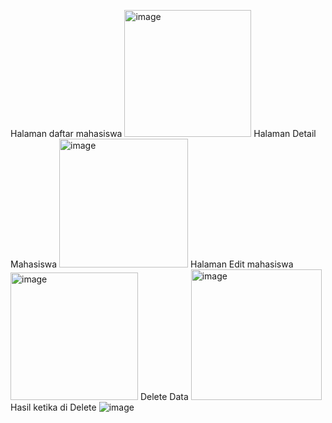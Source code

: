 Halaman daftar mahasiswa
<img width="203" alt="image" src="https://github.com/user-attachments/assets/f29e34e7-52a6-45a2-86ae-64d637bbaa2d" />
Halaman Detail Mahasiswa
<img width="206" alt="image" src="https://github.com/user-attachments/assets/1a614a71-d742-42ea-99e1-4369b776c367" />
Halaman Edit mahasiswa
<img width="204" alt="image" src="https://github.com/user-attachments/assets/cc6b0cf6-195a-4f55-b214-5d234b67b41c" />
Delete Data
<img width="209" alt="image" src="https://github.com/user-attachments/assets/b55c13a6-1a05-4c53-aee4-0e5ef4d031de" />
Hasil ketika di Delete
![image](https://github.com/user-attachments/assets/8bcde694-ad0b-4aaf-be81-0033ee3daadf)
